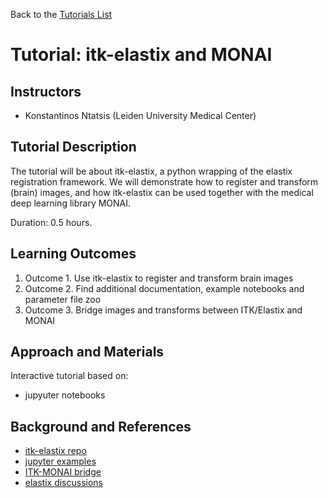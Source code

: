Back to the [Tutorials List](../../README.md#tutorials-list)

# Tutorial: itk-elastix and MONAI

## Instructors

- Konstantinos Ntatsis (Leiden University Medical Center)

## Tutorial Description

<!-- Add a short paragraph describing the tutorial and duration. Recommended
durations is 0.5 hours. -->

The tutorial will be about itk-elastix, a python wrapping of the elastix registration framework. 
We will demonstrate how to register and transform (brain) images, and how itk-elastix can
be used together with the medical deep learning library MONAI.

Duration: 0.5 hours.

## Learning Outcomes

<!-- Describe here what you would like participants to learn by the end of the tutorial. -->

1. Outcome 1. Use itk-elastix to register and transform brain images
2. Outcome 2. Find additional documentation, example notebooks and parameter file zoo 
3. Outcome 3. Bridge images and transforms between ITK/Elastix and MONAI

## Approach and Materials

<!-- Describe here how the tutorial will be taught, e.g. slides, Jupyter
notebooks, and provide links to any materials. -->
Interactive tutorial based on:
- jupyuter notebooks

## Background and References

<!-- Provide links to related publications and software repositories here. -->
- [itk-elastix repo](https://github.com/InsightSoftwareConsortium/ITKElastix)
- [jupyter examples](https://github.com/InsightSoftwareConsortium/ITKElastix/tree/main/examples)
- [ITK-MONAI bridge](https://docs.monai.io/en/latest/data.html#module-monai.data.itk_torch_bridge)
- [elastix discussions](https://github.com/SuperElastix/elastix/discussions)
